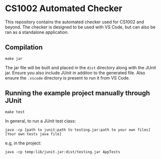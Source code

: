 # CS1002 Automated Checker

This repository contains the automated checker used for CS1002 and beyond. The checker is designed to be used with VS Code, but can also be ran as a standalone application.

## Compilation

`make jar`

The jar file will be built and placed in the `dist` directory along with the JUnit jar. Ensure you also include JUnit in additon to the generated file. Also ensure the `.vscode` directory is present to run it from VS Code.

## Running the example project manually through JUnit

`make test`

In general, to run a JUnit test class:

`java -cp [path to junit:path to testing.jar:path to your own files] [Your own tests java file]`

e.g, in the project:

`java -cp temp:lib/junit.jar:dist/testing.jar AppTests`
